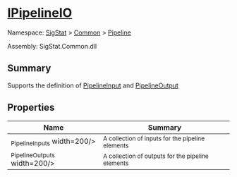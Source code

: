 # [IPipelineIO](./IPipelineIO.md)

Namespace: [SigStat]() > [Common](./../README.md) > [Pipeline](./README.md)

Assembly: SigStat.Common.dll

## Summary
Supports the definition of [PipelineInput](https://github.com/hargitomi97/sigstat/blob/master/docs/md/SigStat/Common/Pipeline/PipelineInput.md) and [PipelineOutput](https://github.com/hargitomi97/sigstat/blob/master/docs/md/SigStat/Common/Pipeline/PipelineOutput.md)

## Properties

| Name | Summary | 
| --- | --- | 
| <sub>PipelineInputs</sub><img style="cursor:not-allowed;"> width=200/></div>| <sub>A collection of inputs for the pipeline elements</sub>| <br>
| <sub>PipelineOutputs</sub><img style="cursor:not-allowed;"> width=200/></div>| <sub>A collection of outputs for the pipeline elements</sub>| <br>


